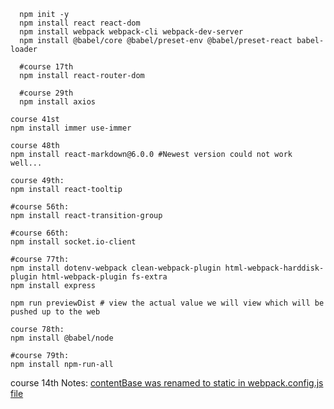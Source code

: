 ```
  npm init -y
  npm install react react-dom
  npm install webpack webpack-cli webpack-dev-server
  npm install @babel/core @babel/preset-env @babel/preset-react babel-loader
```

```
  #course 17th
  npm install react-router-dom
```

```
  #course 29th
  npm install axios
```

```
course 41st
npm install immer use-immer

```

```
course 48th
npm install react-markdown@6.0.0 #Newest version could not work well...

```

```
course 49th:
npm install react-tooltip

```

```
#course 56th:
npm install react-transition-group
```

```
#course 66th:
npm install socket.io-client
```

```
#course 77th:
npm install dotenv-webpack clean-webpack-plugin html-webpack-harddisk-plugin html-webpack-plugin fs-extra
npm install express

npm run previewDist # view the actual value we will view which will be pushed up to the web
```

```
course 78th:
npm install @babel/node
```

```
#course 79th:
npm install npm-run-all
```

course 14th Notes:
[contentBase was renamed to static in webpack.config.js file](https://github.com/webpack/webpack-dev-server/issues/2958#issuecomment-757141969)
